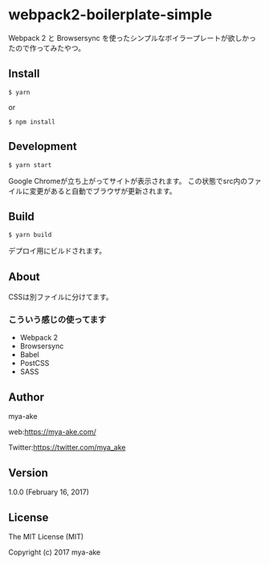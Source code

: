 # webpack2-boilerplate-simple

Webpack 2 と Browsersync を使ったシンプルなボイラープレートが欲しかったので作ってみたやつ。

## Install

    $ yarn

or

    $ npm install

## Development

    $ yarn start

Google Chromeが立ち上がってサイトが表示されます。
この状態でsrc内のファイルに変更があると自動でブラウザが更新されます。

## Build

    $ yarn build

デプロイ用にビルドされます。

## About

CSSは別ファイルに分けてます。

### こういう感じの使ってます

* Webpack 2
* Browsersync
* Babel
* PostCSS
* SASS


## Author
mya-ake

web:https://mya-ake.com/

Twitter:https://twitter.com/mya_ake

## Version

1.0.0 (February 16, 2017)

## License
The MIT License (MIT)

Copyright (c) 2017 mya-ake

